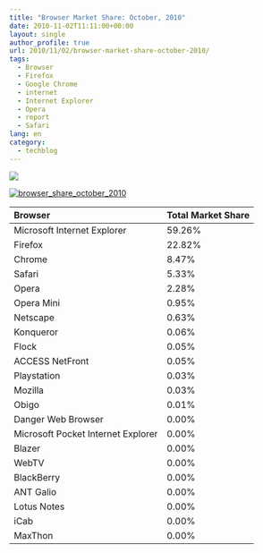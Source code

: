 ```yaml
---
title: "Browser Market Share: October, 2010"
date: 2010-11-02T11:11:00+00:00
layout: single
author_profile: true
url: 2010/11/02/browser-market-share-october-2010/
tags:
  - Browser
  - Firefox
  - Google Chrome
  - internet
  - Internet Explorer
  - Opera
  - report
  - Safari
lang: en
category: 
  - techblog
---
```

[![](http://lh3.ggpht.com/_vaUVXcmC3OI/TM_qwNJHSLI/AAAAAAAAC_k/Ypje34V4vyg/Capture_thumb%5B3%5D.jpg?imgmax=800)](http://lh6.ggpht.com/_vaUVXcmC3OI/TM_quHPCKPI/AAAAAAAAC_g/T0OZxAkDHRA/s1600-h/Capture%5B7%5D.jpg)

[![browser_share_october_2010](http://lh4.ggpht.com/_vaUVXcmC3OI/TNHbtMGCW-I/AAAAAAAADBI/jwlVF2uDKdQ/browser_share_october_2010_thumb.png?imgmax=800 "browser_share_october_2010")](http://lh4.ggpht.com/_vaUVXcmC3OI/TNHbm2-z6PI/AAAAAAAADBE/NssqZTTNRvc/s1600-h/browser_share_october_2010%5B2%5D.png)

|      Browser|Total Market Share|
|:----|:----|
|      Microsoft Internet Explorer|59.26%|
|      Firefox|22.82%|
|      Chrome|8.47%|
|      Safari|5.33%|
|      Opera|2.28%|
|      Opera Mini|0.95%|
|      Netscape|0.63%|
|      Konqueror|0.06%|
|      Flock|0.05%|
|      ACCESS NetFront|0.05%|
|      Playstation|0.03%|
|      Mozilla|0.03%|
|      Obigo|0.01%|
|      Danger Web Browser|0.00%|
|      Microsoft Pocket Internet Explorer|0.00%|
|      Blazer|0.00%|
|      WebTV|0.00%|
|      BlackBerry|0.00%|
|      ANT Galio|0.00%|
|      Lotus Notes|0.00%|
|      iCab|0.00%|
|      MaxThon|0.00%|

